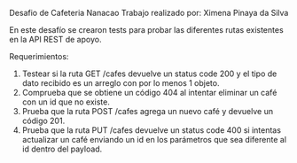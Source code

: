 Desafio de Cafeteria Nanacao
Trabajo realizado por: Ximena Pinaya da Silva

En este desafío se crearon tests para probar las diferentes rutas existentes en la API REST de apoyo.

Requerimientos:
1. Testear si la ruta GET /cafes devuelve un status code 200 y el tipo de dato recibido es un arreglo con por lo menos 1 objeto. 
2. Comprueba que se obtiene un código 404 al intentar eliminar un café con un id que no existe. 
3. Prueba que la ruta POST /cafes agrega un nuevo café y devuelve un código 201. 
4. Prueba que la ruta PUT /cafes devuelve un status code 400 si intentas actualizar un café enviando un id en los parámetros que sea diferente al id dentro del payload.